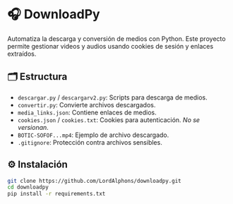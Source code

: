 # 🎧 DownloadPy

Automatiza la descarga y conversión de medios con Python. Este proyecto permite gestionar videos y audios usando cookies de sesión y enlaces extraídos.

## 🗂️ Estructura

- `descargar.py` / `descargarv2.py`: Scripts para descarga de medios.
- `convertir.py`: Convierte archivos descargados.
- `media_links.json`: Contiene enlaces de medios.
- `cookies.json` / `cookies.txt`: Cookies para autenticación. *No se versionan*.
- `BOTIC-SOFOF...mp4`: Ejemplo de archivo descargado.
- `.gitignore`: Protección contra archivos sensibles.

## ⚙️ Instalación

```bash
git clone https://github.com/LordAlphons/downloadpy.git
cd downloadpy
pip install -r requirements.txt
